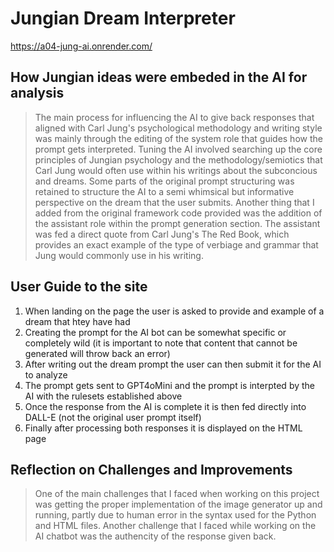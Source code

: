 # Jungian Dream Interpreter
https://a04-jung-ai.onrender.com/

## How Jungian ideas were embeded in the AI for analysis
> The main process for influencing the AI to give back responses that aligned with Carl Jung's psychological methodology and writing style was mainly through the editing of the system role that guides how the prompt gets interpreted. Tuning the AI involved searching up the core principles of Jungian psychology and the methodology/semiotics that Carl Jung would often use within his writings about the subconcious and dreams. Some parts of the original prompt structuring was retained to structure the AI to a semi whimsical but informative perspective on the dream that the user submits. Another thing that I added from the original framework code provided was the addition of the assistant role within the prompt generation section. The assistant was fed a direct quote from Carl Jung's The Red Book, which provides an exact example of the type of verbiage and grammar that Jung would commonly use in his writing.

## User Guide to the site
1. When landing on the page the user is asked to provide and example of a dream that htey have had
2. Creating the prompt for the AI bot can be somewhat specific or completely wild (it is important to note that content that cannot be generated will throw back an error)
3. After writing out the dream prompt the user can then submit it for the AI to analyze
4. The prompt gets sent to GPT4oMini and the prompt is interpted by the AI with the rulesets established above
5. Once the response from the AI is complete it is then fed directly into DALL-E (not the original user prompt itself)
6. Finally after processing both responses it is displayed on the HTML page

## Reflection on Challenges and Improvements
> One of the main challenges that I faced when working on this project was getting the proper implementation of the image generator up and running, partly due to human error in the syntax used for the Python and HTML files. Another challenge that I faced while working on the AI chatbot was the authencity of the response given back.
